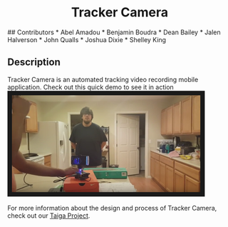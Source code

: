 <h1 align="center">Tracker Camera</h1>
## Contributors 
* Abel Amadou
* Benjamin Boudra
* Dean Bailey 
* Jalen Halverson
* John Qualls
* Joshua Dixie
* Shelley King

## Description
Tracker Camera is an automated tracking video recording mobile application. Check out this quick demo to see it in action <a href="https://www.youtube.com/watch?feature=player_embedded&v=d1SqB0wakYI&feature=youtu.be" target="_blank"><img src="https://github.com/jdixie/Tracker-Camera/blob/master/video-image.png" alt="Demo Video" width="423" height="217" border="10"/></a>

For more information about the design and process of Tracker Camera, check out our [Taiga Project](https://tree.taiga.io/project/alton09-tracker-camera/wiki/home).
